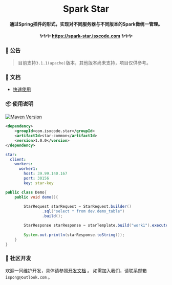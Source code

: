 <h1 align="center">
    Spark Star
</h1>

<h4 align="center">
    通过Spring插件的形式，实现对不同服务器与不同版本的Spark做统一管理。
</h4>

<h4 align="center">
    ✨✨✨ <a href="https://spark-star.isxcode.com">https://spark-star.isxcode.com</a> ✨✨✨
</h4>

### 📢 公告

> 目前支持`3.1.1(apache)`版本，其他版本尚未支持，项目仅供参考。
 
### 📒 文档

- [快速使用](https://spark-star.isxcode.com/#/zh-cn/start/快速使用)

### 📦 使用说明

[![Maven Version](https://img.shields.io/maven-central/v/com.isxcode.star/star-common)](https://search.maven.org/artifact/com.isxcode.star/star-common)

```xml
<dependency>
    <groupId>com.isxcode.star</groupId>
    <artifactId>star-common</artifactId>
    <version>1.0.0</version>
</dependency>
```

```yaml
star:
  client:
    workers:
      worker1:
        host: 39.99.140.167
        port: 30156
        key: star-key
```

```java
public class Demo{
    public void demo(){
        
        StarRequest starRequest = StarRequest.builder()
                .sql("select * from dev.demo_table")
                .build();

        StarResponse starResponse = starTemplate.build("work1").execute(starRequest);
        
        System.out.println(starResponse.toString());
    }
}
```

### 👏 社区开发

欢迎一同维护开发，具体请参照[开发文档](https://github.com/ispong/spark-star/blob/main/CONTRIBUTING.md) 。
如需加入我们，请联系邮箱 `ispong@outlook.com` 。
